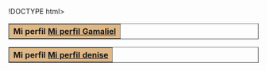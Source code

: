 !DOCTYPE html>
<html>

<body background=http://p1.so.qhmsg.com/t01ed5a885549b6bf3b.jpg>
 
<table border="1" align="center" cellpadding="10" width="800">
<tr>
    <th colspan = "7" bgcolor = "BurlyWood"> Mi perfil </ th>
    <a href="curriculogama.html">Mi perfil Gamaliel</a>
</tr>
    <body background=http://p1.so.qhmsg.com/t01ed5a885549b6bf3b.jpg>
 
<table border="1" align="center" cellpadding="10" width="800">
<tr>
    <th colspan = "7" bgcolor = "BurlyWood"> Mi perfil </ th>
    <a href="mi%20cv.html">Mi perfil denise </a>
    
    

